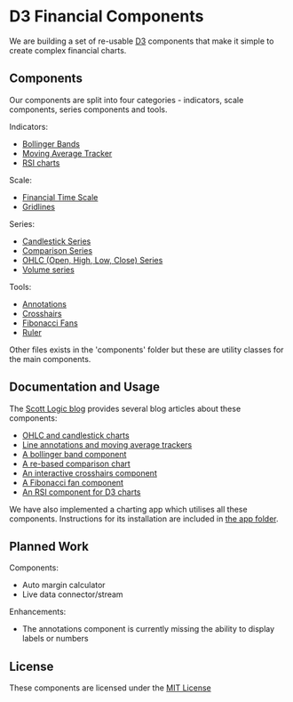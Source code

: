 # D3 Financial Components

We are building a set of re-usable [D3](http://d3js.org) components that make it simple to create complex financial charts.

## Components

Our components are split into four categories - indicators, scale components, series components and tools.

Indicators:

+ [Bollinger Bands](examples/basic-examples/bollingerBands.html)
+ [Moving Average Tracker](examples/basic-examples/movingAverage.html)
+ [RSI charts](examples/basic-examples/relativeStrengthIndex.html)

Scale:

+ [Financial Time Scale](examples/basic-examples/financeScale.html)
+ [Gridlines](examples/basic-examples/gridlines.html)

Series:

+ [Candlestick Series](examples/basic-examples/candlestick.html)
+ [Comparison Series](examples/basic-examples/comparison.html)
+ [OHLC (Open, High, Low, Close) Series](examples/basic-examples/ohlc.html)
+ [Volume series](examples/basic-examples/volume.html)

Tools:

+ [Annotations](examples/basic-examples/annotation.html)
+ [Crosshairs](examples/basic-examples/crosshairs.html)
+ [Fibonacci Fans](examples/basic-examples/fibonacciFan.html)
+ [Ruler](examples/basic-examples/measure.html)

Other files exists in the 'components' folder but these are utility classes for the main components.

## Documentation and Usage

The [Scott Logic blog](http://www.scottlogic.com/blog/) provides several blog articles about these components:

+ [OHLC and candlestick charts](http://www.scottlogic.com/blog/2014/08/19/an-ohlc-chart-component-for-d3.html)
+ [Line annotations and moving average trackers](http://www.scottlogic.com/blog/2014/08/26/two-line-components-for-d3-charts.html)
+ [A bollinger band component](http://www.scottlogic.com/blog/2014/08/28/bollinger.html)
+ [A re-based comparison chart](http://www.scottlogic.com/blog/2014/09/26/an-interactive-stock-comparison-chart-with-d3.html)
+ [An interactive crosshairs component](http://www.scottlogic.com/blog/2014/09/29/crosshairs.html)
+ [A Fibonacci fan component](http://www.scottlogic.com/blog/2014/10/31/fibonacci.html)
+ [An RSI component for D3 charts](http://www.scottlogic.com/blog/2014/11/14/d3_chartcomponents_rsi.html)

We have also implemented a charting app which utilises all these components.
Instructions for its installation are included in [the app folder](examples/app).

## Planned Work

Components:

+ Auto margin calculator
+ Live data connector/stream

Enhancements:

+ The annotations component is currently missing the ability to display labels or numbers

## License

These components are licensed under the [MIT License](http://opensource.org/licenses/MIT)